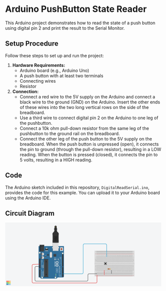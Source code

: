 # Arduino PushButton State Reader

This Arduino project demonstrates how to read the state of a push button using digital pin 2 and print the result to the Serial Monitor.

## Setup Procedure

Follow these steps to set up and run the project:

1. **Hardware Requirements:**
   - Arduino board (e.g., Arduino Uno)
   - A push button with at least two terminals
   - Connecting wires
   - Resistor
2. **Connection:**
   - Connect a red wire to the 5V supply on the Arduino and connect a black wire to the ground (GND) on the Arduino. Insert the other ends of these wires into the two long vertical rows on the side of the breadboard.
   - Use a third wire to connect digital pin 2 on the Arduino to one leg of the pushbutton.
   - Connect a 10k ohm pull-down resistor from the same leg of the pushbutton to the ground rail on the breadboard.
   - Connect the other leg of the push button to the 5V supply on the breadboard.
When the push button is unpressed (open), it connects the pin to ground (through the pull-down resistor), resulting in a LOW reading. When the button is pressed (closed), it connects the pin to 5 volts, resulting in a HIGH reading.

## Code

The Arduino sketch included in this repository, `DigitalReadSerial.ino`, provides the code for this example. You can upload it to your Arduino board using the Arduino IDE.

## Circuit Diagram

![Circuit Diagram](circuit.png)



